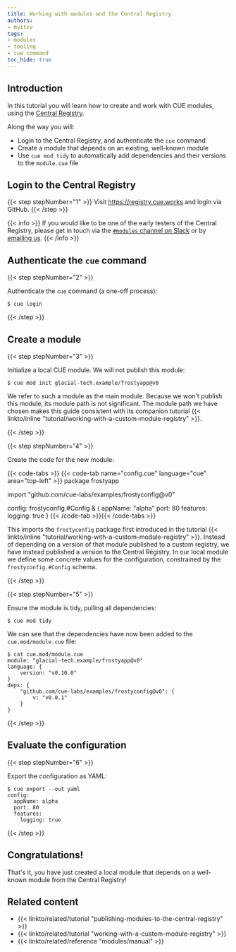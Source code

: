 ```yaml
---
title: Working with modules and the Central Registry
authors:
- myitcv
tags:
- modules
- tooling
- cue command
toc_hide: true
---
```


## Introduction

In this tutorial you will learn how to create and work with CUE modules,
using the [Central Registry](https://registry.cue.works).

Along the way you will:

- Login to the Central Registry, and authenticate the `cue` command
- Create a module that depends on an existing, well-known module
- Use `cue mod tidy` to automatically add dependencies and their versions to the `module.cue` file

## Login to the Central Registry

{{< step stepNumber="1" >}}
Visit https://registry.cue.works and login via GitHub.
{{< /step >}}

{{< info >}}
If you would like to be one of the early testers of the Central Registry, please
get in touch via the [`#modules` channel on Slack](/s/slack)
or by <a href="mailto:contact@cue.works?subject=Joining the Central Registry experiment">emailing us</a>.
{{< /info >}}

## Authenticate the `cue` command

{{< step stepNumber="2" >}}

Authenticate the `cue` command (a one-off process):

```text { title="TERMINAL" type="terminal" codeToCopy="Y3VlIGxvZ2lu" }
$ cue login
```

{{< /step >}}

## Create a module

{{< step stepNumber="3" >}}

Initialize a local CUE module. We will not publish this module:

```text { title="TERMINAL" type="terminal" codeToCopy="Y3VlIG1vZCBpbml0IGdsYWNpYWwtdGVjaC5leGFtcGxlL2Zyb3N0eWFwcEB2MA==" }
$ cue mod init glacial-tech.example/frostyapp@v0
```

We refer to such a module as the main module. Because we won't publish this
module, its module path is not significant. The module path we have chosen makes
this guide consistent with its companion tutorial
{{< linkto/inline "tutorial/working-with-a-custom-module-registry" >}}.

{{< /step >}}

{{< step stepNumber="4" >}}

Create the code for the new module:

{{< code-tabs >}}
{{< code-tab name="config.cue" language="cue" area="top-left" >}}
package frostyapp

import "github.com/cue-labs/examples/frostyconfig@v0"

config: frostyconfig.#Config & {
	appName: "alpha"
	port:    80
	features: logging: true
}
{{< /code-tab >}}{{< /code-tabs >}}

This imports the `frostyconfig` package first introduced in the tutorial
{{< linkto/inline "tutorial/working-with-a-custom-module-registry" >}}.
Instead of depending on a version of that module published to a custom
registry, we have instead published a version to the Central Registry.
In our local module we define some concrete values for the configuration,
constrained by the `frostyconfig.#Config` schema.

{{< /step >}}

{{< step stepNumber="5" >}}

Ensure the module is tidy, pulling all dependencies:
```text { title="TERMINAL" type="terminal" codeToCopy="Y3VlIG1vZCB0aWR5" }
$ cue mod tidy
```

We can see that the dependencies have now been added to the `cue.mod/module.cue` file:

```text { title="TERMINAL" type="terminal" codeToCopy="Y2F0IGN1ZS5tb2QvbW9kdWxlLmN1ZQ==" }
$ cat cue.mod/module.cue
module: "glacial-tech.example/frostyapp@v0"
language: {
	version: "v0.10.0"
}
deps: {
	"github.com/cue-labs/examples/frostyconfig@v0": {
		v: "v0.0.1"
	}
}
```

{{< /step >}}

## Evaluate the configuration

{{< step stepNumber="6" >}}

Export the configuration as YAML:


```text { title="TERMINAL" type="terminal" codeToCopy="Y3VlIGV4cG9ydCAtLW91dCB5YW1s" }
$ cue export --out yaml
config:
  appName: alpha
  port: 80
  features:
    logging: true
```

{{< /step >}}

## Congratulations!

That's it, you have just created a local module that depends on a well-known
module from the Central Registry!

## Related content

- {{< linkto/related/tutorial "publishing-modules-to-the-central-registry" >}}
- {{< linkto/related/tutorial "working-with-a-custom-module-registry" >}}
- {{< linkto/related/reference "modules/manual" >}}
